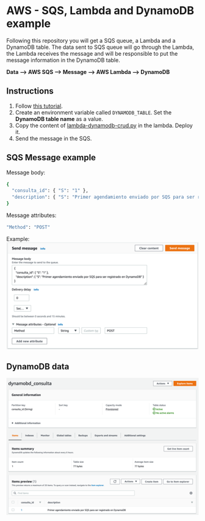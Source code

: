 # AWS - SQS, Lambda and DynamoDB example

Following this repository you will get a SQS queue, a Lambda and a DynamoDB table. The data sent to SQS queue will go through the Lambda, the Lambda receives the message and will be responsible to put the message information in the DynamoDB table.

**Data --> AWS SQS --> Message --> AWS Lambda --> DynamoDB**

## Instructions

1. Follow [this tutorial](https://hevodata.com/learn/connect-sqs-to-dynamodb-2-easy-steps/).
2. Create an environment variable called `DYNAMODB_TABLE`. Set the **DynamoDB table name** as a value.
3. Copy the content of [lambda-dynamodb-crud.py]() in the lambda. Deploy it.
4. Send the message in the SQS.

## SQS Message example

Message body:
```bash
{
  "consulta_id": { "S": "1" },
  "description": { "S": "Primer agendamiento enviado por SQS para ser registrado en DynamoDB" }
}
```

Message attributes:
```bash
"Method": "POST"
```

Example:
![Screenshot](./assets/message-example.png)

## DynamoDB data

![Screenshot](./assets/dynamodb-data.png)
